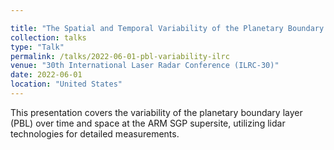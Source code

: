 ```yaml
---

title: "The Spatial and Temporal Variability of the Planetary Boundary Layer at the ARM SGP Supersite"
collection: talks
type: "Talk"
permalink: /talks/2022-06-01-pbl-variability-ilrc
venue: "30th International Laser Radar Conference (ILRC-30)"
date: 2022-06-01
location: "United States"
---
```


This presentation covers the variability of the planetary boundary layer (PBL) over time and space at the ARM SGP supersite, utilizing lidar technologies for detailed measurements.
